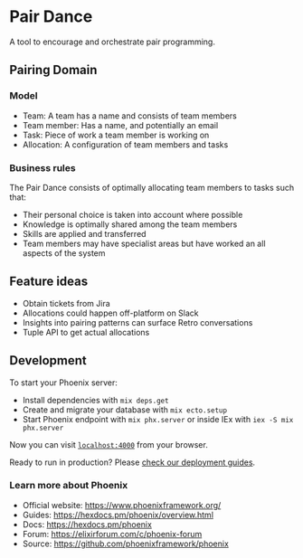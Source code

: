 # Pair Dance

A tool to encourage and orchestrate pair programming.

## Pairing Domain

### Model

- Team: A team has a name and consists of team members
- Team member: Has a name, and potentially an email
- Task: Piece of work a team member is working on
- Allocation: A configuration of team members and tasks

### Business rules

The Pair Dance consists of optimally allocating team members to tasks such that:

- Their personal choice is taken into account where possible
- Knowledge is optimally shared among the team members
- Skills are applied and transferred
- Team members may have specialist areas but have worked an all aspects of the system

## Feature ideas

- Obtain tickets from Jira
- Allocations could happen off-platform on Slack
- Insights into pairing patterns can surface Retro conversations
- Tuple API to get actual allocations

## Development

To start your Phoenix server:

- Install dependencies with `mix deps.get`
- Create and migrate your database with `mix ecto.setup`
- Start Phoenix endpoint with `mix phx.server` or inside IEx with `iex -S mix phx.server`

Now you can visit [`localhost:4000`](http://localhost:4000) from your browser.

Ready to run in production? Please [check our deployment guides](https://hexdocs.pm/phoenix/deployment.html).

### Learn more about Phoenix

- Official website: https://www.phoenixframework.org/
- Guides: https://hexdocs.pm/phoenix/overview.html
- Docs: https://hexdocs.pm/phoenix
- Forum: https://elixirforum.com/c/phoenix-forum
- Source: https://github.com/phoenixframework/phoenix
